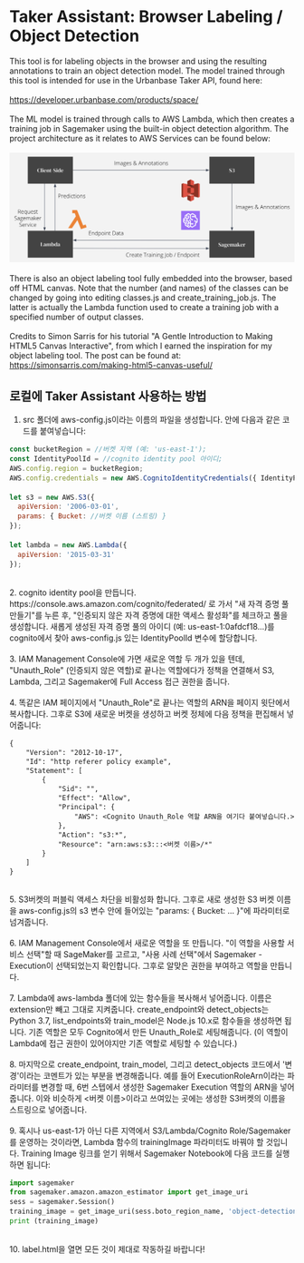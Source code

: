 # Taker Assistant: Browser Labeling / Object Detection

This tool is for labeling objects in the browser and using the resulting annotations to train an object detection model.
The model trained through this tool is intended for use in the Urbanbase Taker API, found here: <br>
<br>
https://developer.urbanbase.com/products/space/
<br>
<br>
The ML model is trained through calls to AWS Lambda, which then creates a training job in Sagemaker using the built-in
object detection algorithm. The project architecture as it relates to AWS Services can be found below:
<br>
<br>
<img src="index/taker-assistant-architecture.png">
<br>
<br>
There is also an object labeling tool fully embedded into the browser, based off HTML canvas. Note that the number (and names)
of the classes can be changed by going into editing classes.js and create_training_job.js. The latter is actually the Lambda function
used to create a training job with a specified number of output classes.
<br>
<br>
Credits to Simon Sarris for his tutorial "A Gentle Introduction to Making HTML5 Canvas Interactive", from which I earned
the inspiration for my object labeling tool. The post can be found at: https://simonsarris.com/making-html5-canvas-useful/
<br>

## 로컬에 Taker Assistant 사용하는 방법

1. src 폴더에 aws-config.js이라는 이름의 파일을 생성합니다. 안에 다음과 같은 코드를 붙여넣습니다:<br>

```js
const bucketRegion = //버켓 지역 (예: 'us-east-1');
const IdentityPoolId = //cognito identity pool 아이디;
AWS.config.region = bucketRegion;
AWS.config.credentials = new AWS.CognitoIdentityCredentials({ IdentityPoolId });

let s3 = new AWS.S3({
  apiVersion: '2006-03-01',
  params: { Bucket: //버켓 이름 (스트링) }
});

let lambda = new AWS.Lambda({
  apiVersion: '2015-03-31'
});
```

<br>
2. cognito identity pool을 만듭니다. https://console.aws.amazon.com/cognito/federated/ 로 가서 "새 자격 증명
풀 만들기"를 누른 후, "인증되지 않은 자격 증명에 대한 액세스 활성화"를 체크하고 풀을 생성합니다. 새롭게 생성된 자격 증명 풀의 아이디
(예: us-east-1:0afdcf18...)를 cognito에서 찾아 aws-config.js 있는 IdentityPoolId 변수에 할당합니다.
<br>
<br>
3. IAM Management Console에 가면 새로운 역할 두 개가 있을 텐데, "Unauth_Role" (인증되지 않은 역할)로 끝나는 역할에다가 
정책을 연결해서 S3, Lambda, 그리고 Sagemaker에 Full Access 접근 권한을 줍니다.
<br>
<br>
4. 똑같은 IAM 페이지에서 "Unauth_Role"로 끝나는 역할의 ARN을 페이지 윗단에서 복사합니다. 그후로 S3에 새로운 버켓을 생성하고
버켓 정체에 다음 정책을 편집해서 넣어줍니다: <br>

```
{
    "Version": "2012-10-17",
    "Id": "http referer policy example",
    "Statement": [
        {
            "Sid": "",
            "Effect": "Allow",
            "Principal": {
                "AWS": <Cognito Unauth_Role 역할 ARN을 여기다 붙여넣습니다.>
            },
            "Action": "s3:*",
            "Resource": "arn:aws:s3:::<버켓 이름>/*"
        }
    ]
}
```

<br>
5. S3버켓의 퍼블릭 액세스 차단을 비활성화 합니다. 그후로 새로 생성한 S3 버켓 이름을 aws-config.js의 s3 변수 안에 들어있는
"params: { Bucket: ... }"에 파라미터로 넘겨줍니다.
<br>
<br>
6. IAM Management Console에서 새로운 역할을 또 만듭니다. "이 역할을 사용할 서비스 선택"할 때 SageMaker를 고르고,
"사용 사례 선택"에서 Sagemaker - Execution이 선택되었는지 확인합니다. 그후로 알맞은 권한을 부여하고 역할을 만듭니다.
<br>
<br>
7. Lambda에 aws-lambda 폴더에 있는 함수들을 복사해서 넣어줍니다. 이름은 extension만 빼고 그대로 지켜줍니다. create_endpoint와
detect_objects는 Python 3.7, list_endpoints와 train_model은 Node.js 10.x로 함수들을 생성하면 됩니다. 기존 역할은 모두
Cognito에서 만든 Unauth_Role로 세팅해줍니다. (이 역할이 Lambda에 접근 권한이 있어야지만 기존 역할로 세팅할 수 있습니다.)
<br>
<br>
8. 마지막으로 create_endpoint, train_model, 그리고 detect_objects 코드에서 '변경'이라는 코멘트가 있는 부분을 변경해줍니다.
예를 들어 ExecutionRoleArn이라는 파라미터를 변경할 때, 6번 스텝에서 생성한 Sagemaker Execution 역할의 ARN을 넣어줍니다.
이와 비슷하게 <버켓 이름>이라고 쓰여있는 곳에는 생성한 S3버켓의 이름을 스트링으로 넣어줍니다.
<br>
<br>
9. 혹시나 us-east-1가 아닌 다른 지역에서 S3/Lambda/Cognito Role/Sagemaker를 운영하는 것이라면, Lambda 함수의 trainingImage
파라미터도 바꿔야 할 것입니다. Training Image 링크를 얻기 위해서 Sagemaker Notebook에 다음 코드를 실행하면 됩니다:<br>

```py
import sagemaker
from sagemaker.amazon.amazon_estimator import get_image_uri
sess = sagemaker.Session()
training_image = get_image_uri(sess.boto_region_name, 'object-detection', repo_version="latest")
print (training_image)
```

<br>
10. label.html을 열면 모든 것이 제대로 작동하길 바랍니다!
